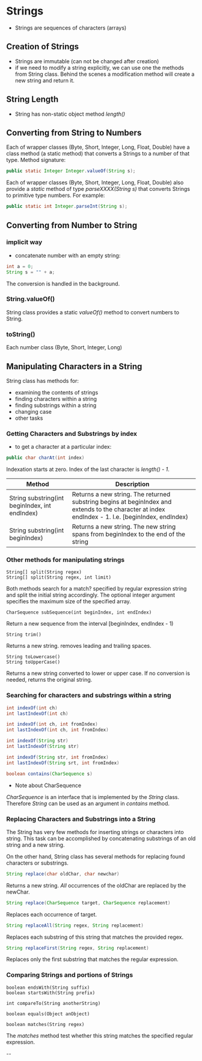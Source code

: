 
# Strings

- Strings are sequences of characters (arrays)

## Creation of Strings

- Strings are immutable (can not be changed after creation)
- if we need to modify a string explicitly, we can use one the methods from String class. Behind the scenes a modification method will create a new string and return it.

## String Length

- String has non-static object method *length()*

## Converting from String to Numbers

Each of wrapper classes (Byte, Short, Integer, Long, Float, Double) have a class method (a static method) that converts a Strings to a number of that type.
Method signature:
```Java
public static Integer Integer.valueOf(String s);
```

Each of wrapper classes (Byte, Short, Integer, Long, Float, Double) also provide a *static* method of type *parseXXXX(String s)* that converts Strings to primitive type numbers.
For example:
```Java
public static int Integer.parseInt(String s);
```

## Converting from Number to String

### implicit way

- concatenate number with an empty string:
```Java
int a = 0;
String s = "" + a;
```
The conversion is handled in the background.

### String.valueOf()

String class provides a static *valueOf()* method to convert numbers to String.

### toString()

Each number class (Byte, Short, Integer, Long)









## Manipulating Characters in a String

String class has methods for:
- examining the contents of strings
- finding characters within a string
- finding substrings within a string
- changing case
- other tasks

### Getting Characters and Substrings by index

- to get a character at a particular index:
```Java
public char charAt(int index)
```

Indexation starts at zero.
Index of the last character is *length() - 1*.


| Method | Description |
| ----------------------- | --------------------------------- |
| String substring(int beginIndex, int endIndex) | Returns a new string. The returned substring begins at beginIndex and extends to the character at index endIndex - 1. I.e. [beginIndex, endIndex) |
| String substring(int beginIndex) | Returns a new string. The new string spans from beginIndex to the end of the string |

### Other methods for manipulating strings

```
String[] split(String regex)
String[] split(String regex, int limit)
```
Both methods search for a match? specified by regular expression string and split the initial string accordingly.
The optional integer argument specifies the maximum size of the specified array.


```
CharSequence subSequence(int beginIndex, int endIndex)
```
Return a new sequence from the interval [beginIndex, endIndex - 1)

```
String trim()
```
Returns a new string. removes leading and trailing spaces.

```
String toLowercase()
String toUpperCase()
```
Returns a new string converted to lower or upper case.
If no conversion is needed, returns the original string.

### Searching for characters and substrings within a string

```Java
int indexOf(int ch)
int lastIndexOf(int ch)

int indexOf(int ch, int fromIndex)
int lastIndexOf(int ch, int fromIndex)

int indexOf(String str)
int lastIndexOf(String str)

int indexOf(String str, int fromIndex)
int lastIndexOf(String srt, int fromIndex)

boolean contains(CharSequence s)
```

- Note about CharSequence

*CharSequence* is an interface that is implemented by the *String* class.
Therefore *String* can be used as an argument in *contains* method.

### Replacing Characters and Substrings into a String

The String has very few methods for inserting strings or characters into string. This task can be accomplished by concatenating substrings of an old string and a new string.

On the other hand, String class has several methods for replacing found characters or substrings.

```Java
String replace(char oldChar, char newchar)
```
Returns a new string. *All* occurrences of the oldChar are replaced by the newChar.

```Java
String replace(CharSequence target, CharSequence replacement)
```
Replaces each occurrence of target.

```Java
String replaceAll(String regex, String replacement)
```
Replaces each substring of this string that matches the provided regex.

```Java
String replaceFirst(String regex, String replacement)
```
Replaces only the first substring that matches the regular expression.


### Comparing Strings and portions of Strings

```
boolean endsWith(String suffix)
boolean startsWith(String prefix)

int compareTo(String anotherString)

boolean equals(Object anObject)

boolean matches(String regex)
```
The *matches* method test whether this string matches the specified regular expression.
















--
